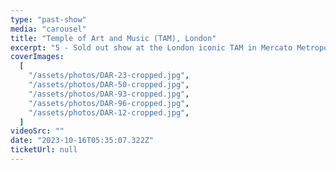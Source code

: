 ```yaml
---
type: "past-show"
media: "carousel"
title: "Temple of Art and Music (TAM), London"
excerpt: "5 - Sold out show at the London iconic TAM in Mercato Metropolitano (Elephant & Castle)"
coverImages:
  [
    "/assets/photos/DAR-23-cropped.jpg",
    "/assets/photos/DAR-50-cropped.jpg",
    "/assets/photos/DAR-93-cropped.jpg",
    "/assets/photos/DAR-96-cropped.jpg",
    "/assets/photos/DAR-12-cropped.jpg",
  ]
videoSrc: ""
date: "2023-10-16T05:35:07.322Z"
ticketUrl: null
---
```

